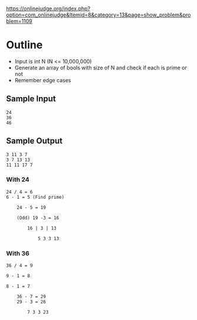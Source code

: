 https://onlinejudge.org/index.php?option=com_onlinejudge&Itemid=8&category=13&page=show_problem&problem=1109

# Outline
- Input is int N (N <= 10,000,000)
- Generate an array of bools with size of N and check if each is prime or not
- Remember edge cases

## Sample Input
	24
	36
	46

## Sample Output
	3 11 3 7
	3 7 13 13
	11 11 17 7

### With 24
	24 / 4 = 6
	6 - 1 = 5 (Find prime)
	
		24 - 5 = 19
		
		(Odd) 19 -3 = 16
	
			16 | 3 | 13
			
				5 3 3 13
### With 36
	36 / 4 = 9
	
	9 - 1 = 8
	
	8 - 1 = 7
	
		36 - 7 = 29
		29 - 3 = 26
		
			7 3 3 23
		
